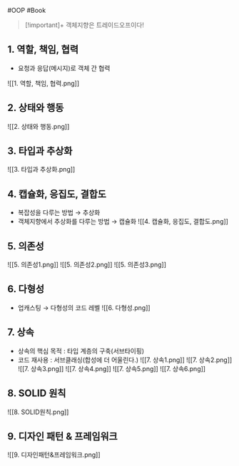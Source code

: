 #OOP #Book

> [!important]+ 
> 객체지향은 트레이드오프이다!
> 
## 1. 역할, 책임, 협력
+ 요청과 응답(메시지)로 객체 간 협력

![[1. 역할, 책임, 협력.png]]
## 2. 상태와 행동
![[2. 상태와 행동.png]]

## 3. 타입과 추상화
![[3. 타입과 추상화.png]]

## 4. 캡슐화, 응집도, 결합도
+ 복잡성을 다루는 방법 → 추상화
+ 객체지향에서 추상화를 다루는 방법 → 캡슐화
![[4. 캡슐화, 응집도, 결합도.png]]

## 5. 의존성
![[5. 의존성1.png]]
![[5. 의존성2.png]]
![[5. 의존성3.png]]

## 6. 다형성
+ 업캐스팅 → 다형성의 코드 레벨
![[6. 다형성.png]]

## 7. 상속
+ 상속의 핵심 목적 : 타입 계층의 구축(서브타이핑)
+ 코드 재사용 : 서브클래싱(합성에 더 어울린다.)
![[7. 상속1.png]]
![[7. 상속2.png]]
![[7. 상속3.png]]
![[7. 상속4.png]]
![[7. 상속5.png]]
![[7. 상속6.png]]

## 8. SOLID 원칙
![[8. SOLID원칙.png]]
## 9. 디자인 패턴 & 프레임워크
![[9. 디자인패턴&프레임워크.png]]